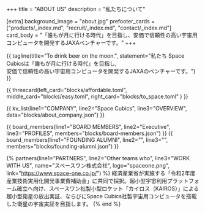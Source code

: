 +++
title = "ABOUT US"
description = "私たちについて"

[extra]
background_image = "about.jpg"
prefooter_cards = ["products/_index.md", "recruit/_index.md", "contact/_index.md"]
card_body = "「誰もが月に行ける時代」を目指し、安価で信頼性の高い宇宙用コンピュータを開発するJAXAベンチャーです。"
+++

{{ tagline(title="To drink beer on the moon.",
           statement="私たち Space Cubicsは「誰もが月に行ける時代」を目指し,<br>安価で信頼性の高い宇宙用コンピュータを開発するJAXAのベンチャーです。")
}}

{{ threecard(left_card="blocks/affordable.toml",
	           middle_card="blocks/easy.toml",
	           right_card="blocks/to_space.toml"
) }}

{{ kv_list(line1="COMPANY", line2="Space Cubics", line3="OVERVIEW", data="blocks/about_company.json") }}

{{ board_members(line1="BOARD MEMBERS", line2="Executive", line3="PROFILES", members="blocks/board-members.json") }}
{{ board_members(line1="FOUNDING ALUMNI", line2="", line3="", members="blocks/founding-alumni.json") }}

{% partners(line1="PARTNERS", line2="Other teams who", line3="WORK WITH US", name="スペースワン株式会社", logo="spaceone.png", link="https://www.space-one.co.jp/") %}
経済産業省が実施する「令和2年度 産業技術実用化開発事業費補助金」に共同で採択。超小型宇宙利用プラットフォーム確立へ向け、スペースワン社製小型ロケット「カイロス（KAIROS）」による超小型衛星の放出実証、ならびにSpace Cubics社製宇宙用コンピュータを搭載した衛星の宇宙実証を目指します。
{% end %}
